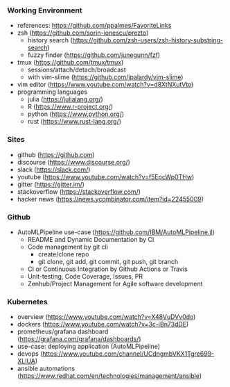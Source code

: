 ### Working Environment
* references: https://github.com/ppalmes/FavoriteLinks
* zsh (https://github.com/sorin-ionescu/prezto)
    * history search (https://github.com/zsh-users/zsh-history-substring-search)
    * fuzzy finder (https://github.com/junegunn/fzf)
* tmux (https://github.com/tmux/tmux)
    * sessions/attach/detach/broadcast
    * with vim-slime (https://github.com/jpalardy/vim-slime)
* vim editor (https://www.youtube.com/watch?v=d8XtNXutVto)
* programming languages
   * julia (https://julialang.org/)
   * R (https://www.r-project.org/)
   * python (https://www.python.org/)
   * rust (https://www.rust-lang.org/)

### Sites
* github (https://github.com)
* discourse (https://www.discourse.org/)
* slack (https://slack.com/)
* youtube (https://www.youtube.com/watch?v=f5EpcWp0THw)
* gitter (https://gitter.im/)
* stackoverflow (https://stackoverflow.com/)
* hacker news (https://news.ycombinator.com/item?id=22455009)

### Github
* AutoMLPipeline use-case (https://github.com/IBM/AutoMLPipeline.jl)
    * README and Dynamic Documentation by CI
    * Code management by git cli
        * create/clone repo
        * git clone, git add, git commit, git push, git branch
    * CI or Continuous Integration by Github Actions or Travis
    * Unit-testing, Code Coverage, Issues, PR
    * Zenhub/Project Management for Agile software development

### Kubernetes 
* overview (https://www.youtube.com/watch?v=X48VuDVv0do)
* dockers (https://www.youtube.com/watch?v=3c-iBn73dDE)
* prometheus/grafana dashboard (https://grafana.com/grafana/dashboards/)
* use-case: deploying application (AutoMLPipeline)
* devops (https://www.youtube.com/channel/UCdngmbVKX1Tgre699-XLlUA)
* ansible automations (https://www.redhat.com/en/technologies/management/ansible)

